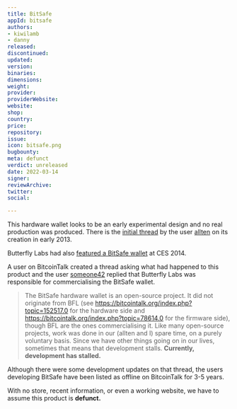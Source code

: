```yaml
---
title: BitSafe
appId: bitsafe
authors:
- kiwilamb
- danny
released: 
discontinued: 
updated: 
version: 
binaries: 
dimensions: 
weight: 
provider: 
providerWebsite: 
website: 
shop: 
country: 
price: 
repository: 
issue: 
icon: bitsafe.png
bugbounty: 
meta: defunct
verdict: unreleased
date: 2022-03-14
signer: 
reviewArchive: 
twitter: 
social: 

---
```


This hardware wallet looks to be an early experimental design and no real production was produced.
There is the [initial thread](https://bitcointalk.org/index.php?topic=152517.0) by the user [allten](https://bitcointalk.org/index.php?action=profile;u=29418) on its creation in early 2013.

Butterfly Labs had also [featured a BitSafe wallet](https://www.youtube.com/watch?v=QA9IUzWbjD0) at CES 2014. 

A user on BitcoinTalk created a thread asking what had happened to this product and the user [someone42](https://bitcointalk.org/index.php?topic=307982.msg3304325#msg3304325) replied that Butterfly Labs was responsible for commercialising the BitSafe wallet.

> The BitSafe hardware wallet is an open-source project. It did not originate from BFL (see https://bitcointalk.org/index.php?topic=152517.0 for the hardware side and https://bitcointalk.org/index.php?topic=78614.0 for the firmware side), though BFL are the ones commercialising it. Like many open-source projects, work was done in our (allten and I) spare time, on a purely voluntary basis. Since we have other things going on in our lives, sometimes that means that development stalls. **Currently, development has stalled.**

Although there were some development updates on that thread, the users developing BitSafe have been listed as offline on BitcoinTalk for 3-5 years.

With no store, recent information, or even a working website, we have to assume this product is **defunct.**